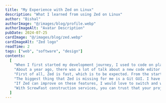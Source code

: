 ```yaml
---
title: "My Experience with Zed on Linux"
description: "What I learned from using Zed on Linux"
author: "Bishal"
authorImage: "@/images/blog/profile.webp"
authorImageAlt: "Avatar Description"
pubDate: 2024-07-25
cardImage: "@/images/blog/zed.webp"
cardImageAlt: "Zed logo"
readTime: 2
tags: ["web", "software", "design"]
contents:
  [
    "When I first started my development journey, I used to code on plain old Notepad. After that, I used Notepad++ a few times. Then, when I was getting into Python development, I used PyCharm for about a year. I switched to Visual Studio Code when I started with JavaScript. I also used RubyMine for a few months and tried to configure Neovim but failed miserably. For the past couple of years, VS Code has been my go-to code editor, but it seems like there is a new player in town.",
    "About a year ago, there was a lot of talk about a new code editor that was blazing fast and written in Rust. I wanted to try it out, but it was only available on Mac, and I used Ubuntu. Well, about two weeks ago, they released Zed for Linux, and I tried it out. Here is my review.",
    "First of all, Zed is fast, which is to be expected. From the startup time to the file manager and even the speed of the language server, everything is exceptional. It looks really clean and smooth as well. The settings file configuration is really nice and easy to use. There is also a collaboration feature that I am never going to use. As good as Zed is and as much as I liked working with it, it is still missing a lot of features for my workflow.",
    "The biggest thing that Zed is missing for me is a Git GUI. I have been using the VS Code Git GUI for some years now, and I really can’t work without it. Sometimes, I make changes to hundreds of files, and I need an easier way than the CLI to organize them. I also use Codeium for my auto-complete, and Zed only supports GitHub Copilot for now. The fuzzy file finder is also better on VS Code because it gives results on each keystroke. I am not a huge fan of the AI chatbot in the editor.",
    "If Zed can improve on these features, I would love to switch and would be very happy to do so. I feel like there is no editor in the space that provides the right amount of features along with performance, and Zed has great potential to fill that gap.",
    "With ScrewFast construction services, you can trust that your projects are in good hands. Experience the difference today and see why so many clients choose ScrewFast for their construction needs.",
  ]
---
```

